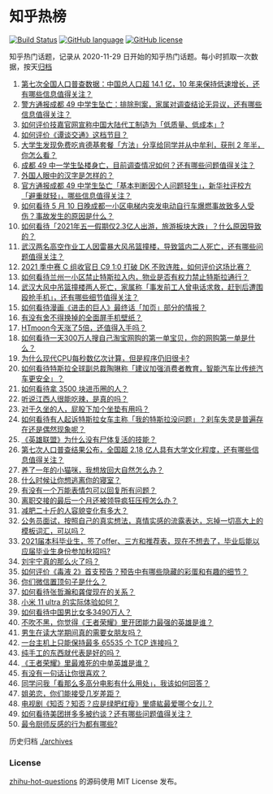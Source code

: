 # 知乎热榜
[![Build Status](https://github.com/ToWeLong/zhihu-hot-questions/workflows/CI/badge.svg)](https://github.com/ToWeLong/zhihu-hot-questions/actions)
[![GitHub language](https://img.shields.io/badge/language-golang-orange.svg)](https://golang.org/)
[![GitHub license](https://img.shields.io/github/license/ToWeLong/zhihu-hot-questions)](https://github.com/ToWeLong/zhihu-hot-questions/blob/main/LICENSE)

知乎热门话题，记录从 2020-11-29 日开始的知乎热门话题。每小时抓取一次数据，按天[归档](./archives)

<!-- BEGIN -->

1. [第七次全国人口普查数据：中国总人口超 14.1 亿，10 年来保持低速增长，还有哪些信息值得关注？](https://www.zhihu.com/question/458811096)
1. [警方通报成都 49 中学生坠亡：排除刑案，家属对调查结论无异议，还有哪些信息值得关注？](https://www.zhihu.com/question/458909971)
1. [如何评价技嘉官网宣称中国大陆代工制造为「低质量、低成本」?](https://www.zhihu.com/question/458796364)
1. [如何评价《谭谈交通》这档节目？](https://www.zhihu.com/question/41467514)
1. [大学生发现免费吃肯德基套餐「方法」分享给同学并从中牟利，获刑 2 年半，你怎么看？](https://www.zhihu.com/question/458862544)
1. [成都 49 中一学生坠楼身亡，目前调查情况如何？还有哪些问题值得关注？](https://www.zhihu.com/question/458690995)
1. [外国人眼中的汉字是怎样的？](https://www.zhihu.com/question/35963650)
1. [官方通报成都 49 中学生坠亡「基本判断因个人问题轻生」，新华社评校方「避重就轻」，哪些信息值得关注？](https://www.zhihu.com/question/458795206)
1. [如何看待 5 月 10 日晚成都一小区电梯内突发电动自行车爆燃事故致多人受伤？事故发生的原因是什么？](https://www.zhihu.com/question/458774852)
1. [如何看待「2021年五一假期仅2.3亿人出游，旅游板块大跌」？什么原因导致的？](https://www.zhihu.com/question/458156454)
1. [武汉两名高空作业工人因雷暴大风吊篮撞楼，导致篮内二人死亡，还有哪些问题值得关注？](https://www.zhihu.com/question/458802058)
1. [2021 季中赛 C 组收官日 C9 1:0 打破 DK 不败连胜，如何评价这场比赛？](https://www.zhihu.com/question/458906118)
1. [如何看待兰州一小区禁止特斯拉入内，物业是否有权力禁止特斯拉通行？](https://www.zhihu.com/question/458089175)
1. [武汉大风中吊篮撞楼两人死亡，家属称「事发前工人曾电话求救，赶到后遭围殴抢手机」，还有哪些细节值得关注？](https://www.zhihu.com/question/458864077)
1. [如何看待漫画《进击的巨人》最终话「加页」部分的情报？](https://www.zhihu.com/question/458937970)
1. [有没有舍不得换掉的全面屏手机壁纸？](https://www.zhihu.com/question/420662927)
1. [HTmoon今天涨了5倍，还值得入手吗？](https://www.zhihu.com/question/458753981)
1. [如何看待一天300万人搜自己淘宝网购的第一单宝贝，你的网购第一单是什么？](https://www.zhihu.com/question/458802423)
1. [为什么现代CPU每秒数亿次计算，但是程序仍旧很卡?](https://www.zhihu.com/question/458730114)
1. [如何看待特斯拉全球副总裁陶琳称「建议加强消费者教育，智能汽车比传统汽车更安全」？](https://www.zhihu.com/question/458706368)
1. [如何看待拿 3500 块进币圈的人？](https://www.zhihu.com/question/458207096)
1. [听说江西人很能吃辣，是真的吗？](https://www.zhihu.com/question/406439662)
1. [对于久坐的人，屁股下加个坐垫有用吗？](https://www.zhihu.com/question/355087220)
1. [如何看待有人起诉特斯拉女车主称「我的特斯拉没问题」？刹车失灵是普遍存在还是偶然现象呢？](https://www.zhihu.com/question/458816200)
1. [《英雄联盟》为什么没有尸体复活的技能？](https://www.zhihu.com/question/456810195)
1. [第七次人口普查结果公布，全国超 2.18 亿人具有大学文化程度，还有哪些信息值得关注？](https://www.zhihu.com/question/458813993)
1. [养了一年的小猫咪，我想放回大自然怎么办？](https://www.zhihu.com/question/457533958)
1. [什么时候让你想逃离你的寝室？](https://www.zhihu.com/question/347465641)
1. [有没有一个万能表情包可以回复所有问题？](https://www.zhihu.com/question/341311495)
1. [离职交接的最后一个月还被领导疯狂压榨怎么办？](https://www.zhihu.com/question/455719427)
1. [减肥二十斤的人容貌变化有多大？](https://www.zhihu.com/question/339245837)
1. [公务员面试，按照自己的真实想法，真情实感的流露表达，忘掉一切高大上的模板词汇，可以吗？](https://www.zhihu.com/question/453765153)
1. [2021届本科毕业生，签了offer、三方和推荐表，现在不想去了，毕业后能以应届毕业生身份参加秋招吗?](https://www.zhihu.com/question/457035243)
1. [刘宇宁真的那么火了吗？](https://www.zhihu.com/question/455642291)
1. [如何评价《毒液 2》首支预告？预告中有哪些隐藏的彩蛋和有趣的细节？](https://www.zhihu.com/question/458745668)
1. [你们微信置顶句子是什么？](https://www.zhihu.com/question/353636992)
1. [如何看待张哲瀚和龚俊现在的关系？](https://www.zhihu.com/question/458226340)
1. [小米 11 ultra 的实际体验如何？](https://www.zhihu.com/question/452077572)
1. [如何看待中国男比女多3490万人？](https://www.zhihu.com/question/458812341)
1. [不吹不黑，你觉得《王者荣耀》里开团能力最强的英雄是谁？](https://www.zhihu.com/question/457720589)
1. [男生在读大学期间真的需要女朋友吗？](https://www.zhihu.com/question/22503810)
1. [一台主机上只能保持最多 65535 个 TCP 连接吗？](https://www.zhihu.com/question/361111920)
1. [纯手工的东西就代表是好的吗？](https://www.zhihu.com/question/443837003)
1. [《王者荣耀》里最难死的中单英雄是谁？](https://www.zhihu.com/question/458262505)
1. [有没有一句话让你很喜欢？](https://www.zhihu.com/question/314113669)
1. [同学问我「看那么多高分电影有什么用处」，我该如何回答？](https://www.zhihu.com/question/445536824)
1. [姐弟恋，你们能接受几岁差距？](https://www.zhihu.com/question/389750479)
1. [电视剧《知否？知否？应是绿肥红瘦》里盛紘最爱哪个女儿？](https://www.zhihu.com/question/457046905)
1. [如何看待美团拼多多被约谈？还有哪些问题值得关注？](https://www.zhihu.com/question/458736672)
1. [最令厨师反感的行为都有哪些?](https://www.zhihu.com/question/454913246)

<!-- END -->

历史归档 [./archives](./archives)


### License
[zhihu-hot-questions](https://github.com/towelong/zhihu-hot-questions) 的源码使用 MIT License 发布。
